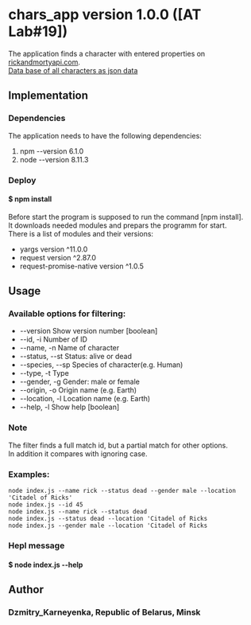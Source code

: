 # chars_app version 1.0.0 ([AT Lab#19])

The application finds a character with entered properties on [rickandmortyapi.com](https://rickandmortyapi.com/).<br>
[Data base of all characters as json data](https://rickandmortyapi.com/api/character/)

## Implementation

### Dependencies

The application needs to have the following dependencies:
1. npm --version 6.1.0
2. node --version 8.11.3

### Deploy

#### $ npm install

Before start the program is supposed to run the command [npm install].<br> 
It downloads needed modules and prepars the programm for start.<br>
There is a list of modules and their versions:
* yargs      version  ^11.0.0
* request    version  ^2.87.0
* request-promise-native version  ^1.0.5

## Usage

### Available options for filtering:

* --version        Show version number                                 [boolean]
* --id, -i         Number of ID
* --name, -n       Name of character
* --status, --st   Status: alive or dead
* --species, --sp  Species of character(e.g. Human)
* --type, -t       Type
* --gender, -g     Gender: male or female
* --origin, -o     Origin name (e.g. Earth)
* --location, -l   Location name (e.g. Earth)
* --help, -l       Show help                                           [boolean]

### Note

The filter finds a full match id, but a partial match for  other options.<br> In addition it compares with ignoring case. 

### Examples:
`node index.js --name rick --status dead --gender male --location 'Citadel of Ricks'`<br>
`node index.js --id 45`<br>
`node index.js --name rick --status dead`<br>
`node index.js --status dead --location 'Citadel of Ricks`<br>
`node index.js --gender male --location 'Citadel of Ricks`<br>

### Hepl message

#### $ node index.js --help
	
## Author 

### Dzmitry_Karneyenka, Republic of Belarus, Minsk
